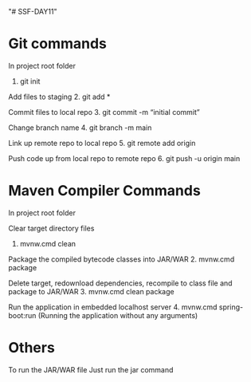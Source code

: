 "# SSF-DAY11" 

# Git commands
In project root folder
1. git init

Add files to staging
2. git add *

Commit files to local repo
3. git commit -m “initial commit”

Change branch name
4. git branch -m main

Link up remote repo to local repo
5. git remote add origin

Push code up from local repo to remote repo
6. git push -u origin main



# Maven Compiler Commands
In project root folder

Clear target directory files
1. mvnw.cmd clean

Package the compiled bytecode classes into JAR/WAR
2. mvnw.cmd package

Delete target, redownload dependencies, recompile to class file and package to JAR/WAR
3. mvnw.cmd clean package

Run the application in embedded localhost server 
4. mvnw.cmd spring-boot:run
(Running the application without any arguments)




# Others
To run the JAR/WAR file
Just run the jar command